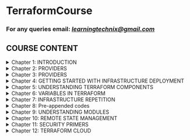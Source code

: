 # TerraformCourse

### For any queries email: *learningtechnix@gmail.com*

## **COURSE CONTENT** ##

<details>
<summary>Chapter 1: INTRODUCTION</summary>
     <ul><li>Scope of this course</li>
         <li>Pre-requisite</li>
         <li>Installation on Linux</li>
         <li>Installation on windows</li>
         <li>Setting up AWS account</li>
</ul>
</details>
<details>
<summary>Chapter 2: PROVIDERS</summary>
<ul><li> - [ ] Understanding providers</li>
     <li> - [ ] Understanding provider alias</li>
     <li> - [ ] Initializng your environment</li>
</ul>
</details>
<details>
<summary>Chapter 3: PROVIDERS</summary>
<ul><li> - Understanding a resource</li>
     <li> - Tainiting a resource</li>
</ul>
</details>

<details>
<summary>Chapter 4: GETTING STARTED WITH INFRASTRUCTURE DEPLOYMENT</summary>
<ul> <li>Creating first EC2 with terraform</li>
     <li>Understanding resources and Providers</li>
     <li>Destroying the infrastructure</li>
     <li>Selective destruction</li>
</ul>
</details>
<details>
<summary>Chapter 5: UNDERSTANDING TERRAFORM COMPONENTS</summary>
<ul> <li> - [ ] Understanding and displaying state.</li>
     <li> - [ ] Understanding desired and current states.</li>
     <li> - [ ] Formatting the code.</li>
     <li> - [ ] Code Validation.</li>
     <li> - [ ] Code plan state and benefits.</li>
     <li> - [ ] Saving plan to a file.</li>
     <li> - [ ] Infrastructure code apply.</li>
     <li> - [ ] Infrastructure modification.</li>
     <li> - [ ] Infrastructure Graph.</li>
     <li> - [ ] Infrastructure destruction.</li>
</ul>
</details>
<details>
<summary>Chapter 6: VARIABLES IN TERRAFORM</summary>
<ul> <li> Writing and using Variables.</li>
     <li> Data types Variables.</li>
     <li> Defining Input Variables.</li>
     <li> Need and Query data with Output variables.</li>
     <li> Locals.</li>
     <li> Variable Precedence.</li>
</ul>
</details>
<details>
<summary>Chapter 7: INFRASTRUCTURE REPETITION</summary>
<ul> <li> - [ ] Deployment of multiple resources using Count.</li>
     <li> - [ ] Using conditional expressions.</li>
     <li> - [ ] Dynamic Blocks.</li>
     <li> - [ ] Splat expressions.</li>
     <li> - [ ] Using functions.</li>
     <li> - [ ] Data sources introduction.</li>
</ul>
</details>
<details>
<summary>Chapter 8: Pre-appended codes</summary>
<ul> <li> Using datasource and calling via file.</li>
     <li> Understanding provisioners.</li>
     <li> Local-exec provisioner.</li>
     <li> Remote-exec provisioner.</li>
     <li> Creation & Destroy time provisioners.</li>
     <li> Failure Bahvior.</li>
</ul>
</details>
<details>
<summary>Chapter 9: UNDERSTANDING MODULES</summary>
<ul> <li> - [ ] Don't repeat yourself ......</li>
     <li> - [ ] Inplementing EC2 module with Terraform.</li>
     <li> - [ ] Variables in Terraform module.</li>
     <li> - [ ] Terraform Registry.</li>
     <li> - [ ] Using Workspace for environment segregation.</li>
     <li> - [ ] Implementing workspaces.</li>
</ul>
</details>
<details>
<summary>Chapter 10: REMOTE STATE MANAGEMENT</summary>
<ul> <li> Using GIT as module source.</li>
     <li> Other module sources.</li>
     <li> Remote State management.</li>
     <li> Implement state backend.</li>
     <li> Locking state file to avoid corruption.</li>
</ul>
</details>

<details>
<summary>Chapter 11: SECURITY PRIMERS</summary>
<ul> <li> - [ ] Handling access & Secret ket in Providers.</li>
     <li> - [ ] Provider use-case: Resources in multiple region.</li>
     <li> - [ ] Handlng multiple AWS profiles.</li>
     <li> - [ ] Sensitive Parameters.</li>
</ul>
</details>

<details>
<summary>Chapter 12: TERRAFORM CLOUD</summary>
<ul> <li> Cloud Overview.</li>
     <li> Creating Infrastructure with Terraform cloud.</li>
     <li> Sentinals.</li>
     <li> Remote backend.</li>
     <li> Implementing Remote Backend in Cloud.</li>
</ul>
</details>
